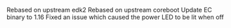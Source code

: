 Rebased on upstream edk2
Rebased on upstream coreboot
Update EC binary to 1.16
Fixed an issue which caused the power LED to be lit when off
